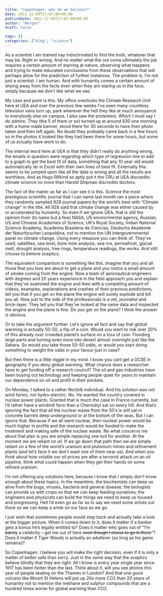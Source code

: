 ```yaml
---
title: "Copenhagen: who do we believe?"
date: 2011-12-09T17:07:00+00:00
publishDate: 2011-12-09T17:07:00+00:00
author: "Morgan"
draft: false

tags: []
categories: ["blog", "science"]
---
```


As a scientist I am trained nay indoctrinated to find the truth, whatever that may be. Right or wrong.  And no matter what the out come ultimately the job requires a certain amount of starring at nature, observing what happens and trying to make educated conclusions from these observations that will perhaps allow for the prediction of further instances.  The problem is, I’m not just a scientist.  I am human.  And with humanity comes a certain amount of shying away from the facts even when they are staring us in the face, simply because we don't like what we see.

My case and point is this.  My office overlooks the Climate Research Unit here at UEA and over the previous few weeks I’ve seen many countless television vans turn up, park wherever the hell they like at much annoyance to everybody else on campus.  I also saw the protesters.  Which I must say I do admire.  They (the 5 of them or so) turned up at around 830 one morning with a home made banner, stood there for 30 seconds to have their photo taken and then left again.  No doubt they probably came back in a few hours so in the photos it looked like they had been there for some hours, but some of us actually have work to do.

The internal word here at UEA is that they didn't really do anything wrong, the emails in question were regarding which type of regression line to add to a graph to get the best fit of data, something that any 10 year old would automatically do in Excel with their own lines of best fit.  Externally this seems to be jumped upon like all the data is wrong and all the results are worthless.  And as Hugo Rifkind so aptly put it the CRU at UEA discredits climate science no more than Harold Shipman discredits doctors.

The fact of the matter as far as I can see it is this. Science the most prestigious scientific journal that I can name last month ran a piece where they randomly sampled 928 journal papers by the world’s best with “Climate change” in the title.  All 928 said that climate change was either caused by or accelerated by humanity.  So even if we ignore UEA, that is still the opinion from (to name but a few) NASA, US environmental agency, Russian, US and Chinese Academies of Science, UK’s Royal Society, Indian National Science Academy, Academia Brasileria de Ciencias, Deutsche Akademie der Naturforscher Leopoldina, not to mention the UN intergovernmental panel on climate change. Using every measure you can think of. They’ve used, satellites, sea level, bore-hole analysis, sea-ice, permafrost, glacial melt, drought analysis, tree rings, temperature readings, the works.  And still choose to believe sceptics.

The equivalent comparison is something like this.  Imagine that you and all those that you love are about to get a plane and you notice a small amount of smoke coming from the engine.  Now a team of aeronautical engineers with degrees and 20 years experience in the field approach you and explain that they’ve examined the engine and then with a compelling amount of videos, examples, explanations and crashes of their previous predictions,  tell you that if you get on the plane the engine will surely explode and kill you all.  Now just to the side of the professionals is a vet, journalist and brick-layer.  They tell you that they’ve looked at the same data and inspected the engine and the plane is fine.  Do you get on the plane? I think the answer is obvious.

Or to take the argument further.  Let’s ignore all fact and say that global warming is actually 50-50, a flip of a coin.  Would you want to risk over 20% of this already over crowded planet’s surface on a toss of coin.  Flooding large parts and turning even more into desert almost overnight just like the Sahara.  So would you take those 50-50 odds, or would you start doing something to weight the odds in your favour just in case?

But then there is a little niggle in my mind.  I know you cant get a GCSE in geography if you deny global warming.  What chance does a researcher have to get funding off a research council?  The oil and gas industries have been buying out technology and keeping people quiet for years to maintain our dependence on oil and profit in their pockets.

On Monday, I talked to a rather *Norfolk* individual.  And his solution was not wind farms, not hydro-electric.  No.  He wanted the country covered in nuclear power plants.  Granted that is much the case in France currently, but I’d rather have a windmill farm than a Chernobyl sat on every hill.  And that’s ignoring the fact that all the nuclear waste from the 50′s is still sat in concrete barrels deep underground or at the bottom of the seas.  But I can ignore that.  Because if we all went nuclear, then nuclear power would be much higher in profile and the research would be funded to make the treatment and making safe of the nuclear waste.  No what concerns me about that plan is you are simple replacing one evil for another.  At the moment we are reliant on oil. If we go down that path then we are simple reliant on a few of the world’s uranium and plutonium mines and refinement plants (and let’s face it we don't want one of them near us).  And when you think about how volatile our oil prices are after a terrorist attack on an oil pipeline, think what could happen when they get their hands on some refined uranium.

I’m not offering any solutions here, because I know that I simply don't know enough about these topics.  In the meantime, the biochemists can keep us alive from the bugs, viruses, bacteria and general disease; the biologists can provide us with crops so that we can keep feeding ourselves; the engineers and physicists can build the things we need to keep us housed and progressing.  Hell I’d even go as far as to say we need some artists out there so we can keep a smile on our face as we go.

I just wish that sometimes people would step back and actually take a look at the bigger picture.  When it comes down to it, does it matter if a banker gets a bonus he’s legally entitled to? Does it matter who goes out of  "I’m ~~barely~~ a celebrity – get me out of here ~~even though I chose to go in there~~"? Does it matter if Tiger Woods is actually an adulterer (so long as his game remains)?

So Copenhagen.  I believe you will make the right decision, even if it is only a matter of better safe than sorry.  Just in the same way that the sceptics believe blindly that they are right.  All I know is every year single year since 1917 has been hotter than the last.  Think about it, will you see photos this year of people skating on the Thames in London? And that one good volcano like Mount St Helens will put up 20x more CO2 than 20 years of humanity not to mention the methane and sulphur compounds that are a hundred times worse for global warming than CO2.

